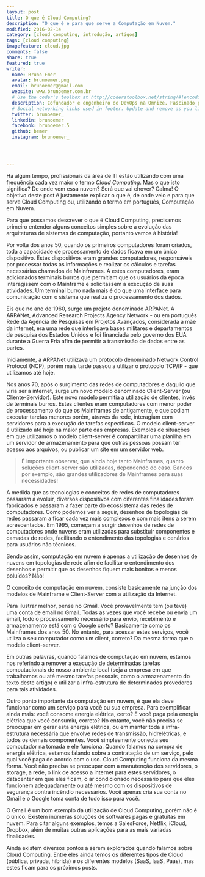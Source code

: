 ```yaml
---
layout: post
title: O que é Cloud Computing?
description: "O que é e para que serve a Computação em Nuvem."
modified: 2016-02-14
category: [cloud computing, introdução, artigos]
tags: [cloud computing]
imagefeature: cloud.jpg
comments: false
share: true
featured: true
writer:
  name: Bruno Emer
  avatar: brunoemer.png
  email: brunoemer@gmail.com
  website: www.brunoemer.com.br
  # Use the coder's toolbox at http://coderstoolbox.net/string/#!encoding=xml&action=encode&charset=us_ascii to encode your description into XML string
  description: Cofundador e engenheiro de DevOps na Omnize. Fascinado por tecnologia, música e fotografia. Adora viajar e conhecer novas culturas, culinárias e idiomas.
  # Social networking links used in footer. Update and remove as you like.
  twitter: brunoemer_
  linkedin: brunoemer
  facebook: brunoemer.5
  github: bemer
  instagram: brunoemer_




---
```




Há algum tempo, profissionais da área de TI estão utilizando com uma frequência cada vez maior o termo *Cloud Computing*. Mas o que isto significa? De onde vem essa nuvem? Será que vai chover? Calma! O objetivo deste post é justamente explicar o que é, de onde veio e para que serve Cloud Computing ou, utilizando o termo em português, Computação em Nuvem.

Para que possamos descrever o que é Cloud Computing, precisamos primeiro entender alguns conceitos simples sobre a evolução das arquiteturas de sistemas de computação, portanto vamos à história!

Por volta dos anos 50, quando os primeiros computadores foram criados, toda a capacidade de processamento de dados ficava em um único dispositivo. Estes dispositivos eram grandes computadores, responsáveis por processar todas as informações e realizar os cálculos e tarefas necessárias chamados de Mainframes. A estes computadores, eram adicionados terminais burros que permitiam que os usuários da época interagissem com o Mainframe e solicitassem a execução de suas atividades. Um terminal burro nada mais é do que uma interface para comunicação com o sistema que realiza o processamento dos dados.

Eis que no ano de 1960, surge um projeto denominado ARPANet. A ARPANet, Advanced Research Projects Agency Network - ou em português Rede da Agência de Pesquisas em Projetos Avançados, considerada a mãe da internet, era uma rede que interligava bases militares e departamentos de pesquisa dos Estados Unidos e foi financiada pelo governo dos EUA durante a Guerra Fria afim de permitir a transmissão de dados entre as partes.

Iniciamente, a ARPANet utilizava um protocolo denominado Network Control Protocol (NCP), porém mais tarde passou a utilizar o protocolo TCP/IP - que utilizamos até hoje.

Nos anos 70, após o surgimento das redes de computadores e daquilo que viria ser a internet, surge um novo modelo denominado Client-Server (ou Cliente-Servidor). Este novo modelo permitia a utilização de clientes, invés de terminais burros. Estes clientes eram computadores com menor poder de processamento do que os Mainframes de antigamente, e que podiam executar tarefas menores porém, através da rede, interagiam com servidores para a execução de tarefas específicas. O modelo client-server é utilizado até hoje na maior parte das empresas. Exemplos de situações em que utilizamos o modelo client-server é compartilhar uma planilha em um servidor de armazenamento para que outras pessoas possam ter acesso aos arquivos, ou publicar um site em um servidor web.



> É importante observar, que ainda hoje tanto Mainframes, quanto soluções client-server são utilizadas, dependendo do caso. Bancos por exemplo, são grandes utilizadores de Mainframes para suas necessidades!

A medida que as tecnologias e conceitos de redes de computadores passaram a evoluir, diversos dispositivos com diferentes finalidades foram fabricados e passaram a fazer parte do ecossistema das redes de computadores. Como podemos ver a seguir, desenhos de topologias de redes passaram a ficar cada vez mais complexos e com mais itens a serem acrescentados. Em 1995, começam a surgir desenhos de redes de computadores onde nuvens eram utilizadas para substituir componentes e camadas de redes, facilitando o entendimento das topologias e cenários para usuários não técnicos.

Sendo assim, computação em nuvem é apenas a utilização de desenhos de nuvens em topologias de rede afim de facilitar o entendimento dos desenhos e permitir que os desenhos fiquem mais bonitos e menos poluídos?  Não!

O conceito de computação em nuvem, consiste basicamente na junção dos modelos de Mainframe e Client-Server com a utilização da Internet.

Para ilustrar melhor, pense no Gmail. Você provavelmente tem (ou teve) uma conta de email no Gmail. Todas as vezes que você recebe ou envia um email, todo o processamento necessário para envio, recebimento e armazenamento está com o Google certo? Basicamente como os Mainframes dos anos 50. No entanto, para acessar estes serviços, você utiliza o seu computador como um client, correto? Da mesma forma que o modelo client-server.

Em outras palavras, quando falamos de computação em nuvem, estamos nos referindo a remover a execução de determinadas tarefas computacionais de nosso ambiente local (seja a empresa em que trabalhamos ou até mesmo tarefas pessoais, como o armazenamento do texto deste artigo) e utilizar a infra-estrutura de determinados provedores para tais atividades.

Outro ponto importante da computação em nuvem, é que ela deve funcionar como um serviço para você ou sua empresa. Para exemplificar ainda mais: você consome energia elétrica, certo? E você paga pela energia elétrica que você consumiu, correto? No entanto, você não precisa se preocupar em gerar esta energia elétrica, ou em manter toda a infra-estrutura necessária que envolve redes de transmissão, hidrelétricas, e todos os demais componentes. Você simplesmente conecta seu computador na tomada e ele funciona. Quando falamos na compra de energia elétrica, estamos falando sobre a contratação de um serviço, pelo qual você paga de acordo com o uso. Cloud Computing funciona da mesma forma. Você não precisa se preocupar com a manutenção dos servidores, o storage, a rede, o link de acesso a internet para estes servidores, o datacenter em que eles ficam, o ar condicionado necessário para que eles funcionem adequadamente ou até mesmo com os dispositivos de segurança contra incêndio necessários. Você apenas cria sua conta no Gmail e o Google toma conta de tudo isso para você.

O Gmail é um bom exemplo da utilização de Cloud Computing, porém não é o único. Existem inúmeras soluções de softwares pagas e gratuitas em nuvem. Para citar alguns exemplos, temos a SalesForce, Netflix, iCloud, Dropbox, além de muitas outras aplicações para as mais variadas finalidades.

Ainda existem diversos pontos a serem explorados quando falamos sobre Cloud Computing. Entre eles ainda temos os diferentes tipos de Cloud (pública, privada, híbrida) e os diferentes modelos (SaaS, IaaS, Paas), mas estes ficam para os próximos posts.
